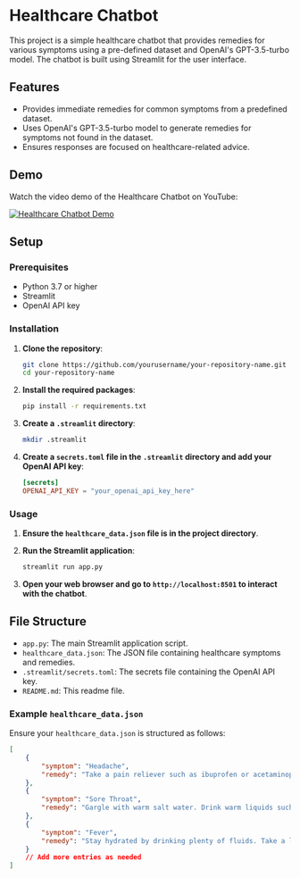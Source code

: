 # Healthcare Chatbot

This project is a simple healthcare chatbot that provides remedies for various symptoms using a pre-defined dataset and OpenAI's GPT-3.5-turbo model. The chatbot is built using Streamlit for the user interface.

## Features

- Provides immediate remedies for common symptoms from a predefined dataset.
- Uses OpenAI's GPT-3.5-turbo model to generate remedies for symptoms not found in the dataset.
- Ensures responses are focused on healthcare-related advice.

## Demo

Watch the video demo of the Healthcare Chatbot on YouTube:

[![Healthcare Chatbot Demo](https://img.youtube.com/vi/mCFzmJy1G3g/0.jpg)](https://youtu.be/mCFzmJy1G3g)

## Setup

### Prerequisites

- Python 3.7 or higher
- Streamlit
- OpenAI API key

### Installation

1. **Clone the repository**:

    ```bash
    git clone https://github.com/yourusername/your-repository-name.git
    cd your-repository-name
    ```

2. **Install the required packages**:

    ```bash
    pip install -r requirements.txt
    ```

3. **Create a `.streamlit` directory**:

    ```bash
    mkdir .streamlit
    ```

4. **Create a `secrets.toml` file in the `.streamlit` directory and add your OpenAI API key**:

    ```toml
    [secrets]
    OPENAI_API_KEY = "your_openai_api_key_here"
    ```

### Usage

1. **Ensure the `healthcare_data.json` file is in the project directory**.

2. **Run the Streamlit application**:

    ```bash
    streamlit run app.py
    ```

3. **Open your web browser and go to `http://localhost:8501` to interact with the chatbot**.

## File Structure

- `app.py`: The main Streamlit application script.
- `healthcare_data.json`: The JSON file containing healthcare symptoms and remedies.
- `.streamlit/secrets.toml`: The secrets file containing the OpenAI API key.
- `README.md`: This readme file.

### Example `healthcare_data.json`

Ensure your `healthcare_data.json` is structured as follows:

```json
[
    {
        "symptom": "Headache",
        "remedy": "Take a pain reliever such as ibuprofen or acetaminophen. Rest in a quiet, dark room. Apply a cool compress to your forehead."
    },
    {
        "symptom": "Sore Throat",
        "remedy": "Gargle with warm salt water. Drink warm liquids such as tea with honey. Suck on throat lozenges."
    },
    {
        "symptom": "Fever",
        "remedy": "Stay hydrated by drinking plenty of fluids. Take a lukewarm bath. Use fever-reducing medications such as acetaminophen or ibuprofen."
    }
    // Add more entries as needed
]
